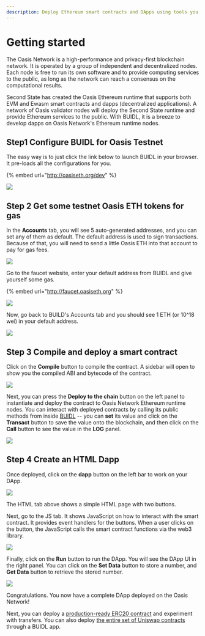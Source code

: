 ```yaml
---
description: Deploy Ethereum smart contracts and DApps using tools you already use
---
```


# Getting started

The Oasis Network is a high-performance and privacy-first blockchain network. It is operated by a group of independent and decentralized nodes. Each node is free to run its own software and to provide computing services to the public, as long as the network can reach a consensus on the computational results.

Second State has created the Oasis Ethereum runtime that supports both EVM and Ewasm smart contracts and dapps \(decentralized applications\). A network of Oasis validator nodes will deploy the Second State runtime and provide Ethereum services to the public. With BUIDL, it is a breeze to develop dapps on Oasis Network's Ethereum runtime nodes.

## Step1 Configure BUIDL for Oasis Testnet

The easy way is to just click the link below to launch BUIDL in your browser. It pre-loads all the configurations for you.

{% embed url="http://oasiseth.org/dev" %}

![](../.gitbook/assets/screen-shot-2020-08-19-at-12.02.32-pm.png)

## Step 2 Get some testnet Oasis ETH tokens for gas

In the **Accounts** tab, you will see 5 auto-generated addresses, and you can set any of them as default. The default address is used to sign transactions. Because of that, you will need to send a little Oasis ETH into that account to pay for gas fees. 

![](../.gitbook/assets/screen-shot-2020-08-19-at-12.03.04-pm.png)

Go to the faucet website, enter your default address from BUIDL and give yourself some gas.

{% embed url="http://faucet.oasiseth.org" %}

![](../.gitbook/assets/screen-shot-2020-08-19-at-12.03.52-pm.png)

Now, go back to BUILD's Accounts tab and you should see 1 ETH \(or 10^18 wei\) in your default address.

![](../.gitbook/assets/screen-shot-2020-08-19-at-12.04.08-pm.png)

## Step 3 Compile and deploy a smart contract

Click on the **Compile** button to compile the contract. A sidebar will open to show you the compiled ABI and bytecode of the contract.

![](../.gitbook/assets/buidl-getting_started-02.png)

Next, you can press the **Deploy to the chain** button on the left panel to instantiate and deploy the contract to Oasis Network Ethereum runtime nodes. You can interact with deployed contracts by calling its public methods from inside [BUIDL](http://buidl.secondstate.io/) -- you can **set** its value and click on the **Transact** button to save the value onto the blockchain, and then click on the **Call** button to see the value in the **LOG** panel.

![](../.gitbook/assets/buidl-getting_started-03.png)

## Step 4 Create an HTML Dapp

Once deployed, click on the **dapp** button on the left bar to work on your DApp.

![](../.gitbook/assets/buidl-getting_started-04.png)

The HTML tab above shows a simple HTML page with two buttons.

Next, go to the JS tab. It shows JavaScript on how to interact with the smart contract. It provides event handlers for the buttons. When a user clicks on the button, the JavaScript calls the smart contract functions via the web3 library.

![](../.gitbook/assets/screen-shot-2020-08-19-at-12.18.24-pm.png)

Finally, click on the **Run** button to run the DApp. You will see the DApp UI in the right panel. You can click on the **Set Data** button to store a number, and **Get Data** button to retrieve the stored number.

![](../.gitbook/assets/buidl-getting_started-06.png)

Congratulations. You now have a complete DApp deployed on the Oasis Network!

Next, you can deploy a [production-ready ERC20 contract](https://github.com/CyberMiles/cybermiles-token/blob/master/contracts/CyberMilesTokenFlattened.sol) and experiment with transfers. You can also deploy [the entire set of Uniswap contracts](https://github.com/second-state/buidl/tree/master/demo/uniswap) through a BUIDL app.


